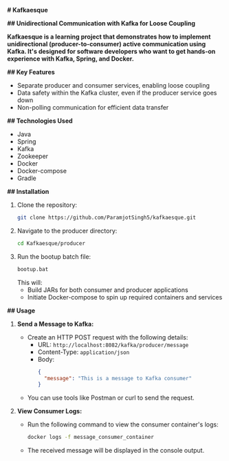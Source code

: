 **# Kafkaesque**

**## Unidirectional Communication with Kafka for Loose Coupling**

**Kafkaesque is a learning project that demonstrates how to implement unidirectional (producer-to-consumer) active communication using Kafka. It's designed for software developers who want to get hands-on experience with Kafka, Spring, and Docker.**

**## Key Features**

* Separate producer and consumer services, enabling loose coupling
* Data safety within the Kafka cluster, even if the producer service goes down
* Non-polling communication for efficient data transfer

**## Technologies Used**

* Java
* Spring
* Kafka
* Zookeeper
* Docker
* Docker-compose
* Gradle

**## Installation**

1. Clone the repository:
   ```bash
   git clone https://github.com/ParamjotSingh5/kafkaesque.git
   ```
2. Navigate to the producer directory:
   ```bash
   cd Kafkaesque/producer
   ```
3. Run the bootup batch file:
   ```bash
   bootup.bat
   ```
   This will:
     - Build JARs for both consumer and producer applications
     - Initiate Docker-compose to spin up required containers and services

**## Usage**

1. **Send a Message to Kafka:**
   - Create an HTTP POST request with the following details:
     - URL: `http://localhost:8082/kafka/producer/message`
     - Content-Type: `application/json`
     - Body:
       ```json
       {
         "message": "This is a message to Kafka consumer"
       }
       ```
   - You can use tools like Postman or curl to send the request.

2. **View Consumer Logs:**
   - Run the following command to view the consumer container's logs:
     ```bash
     docker logs -f message_consumer_container
     ```
   - The received message will be displayed in the console output.
